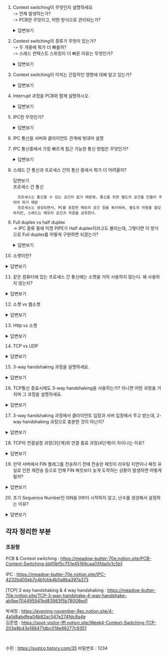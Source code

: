 
1. Context switching이 무엇인지 설명하세요 <br> 
    -> 언제 발생하는가? <br> 
    -> PCB란 무엇이고, 어떤 방식으로 관리되는가?

   <details>
       <summary>답변보기</summary>
       Q) Context switching이 무엇인지 설명하세요 
       <br>
       A) CPU가 이전의 프로세스 상태를 PCB에 보관하고, 또 다른 프로세스의 정보를 PCB에 읽어 레지스터에 적재하는 과정
       <br>
       <br>
       Q) 언제 발생하는가?
       <br>
       A) 주어진 time slice를 다 사용했거나, IO 작업을 해야하거나, 다른 리소스를 기다려야 하거나
       <br>
       <br>
       Q) PCB란 무엇이고, 어떤 방식으로 관리가 되는가?
       <br>
       A) 프로세스 메타데이터들을 저장해 놓는 곳, 한 PCB 안에는 한 프로세스의 정보가 담김. Linked list 방식으로 관리
   </details>

2. Context switching의 종류가 무엇이 있는가? <br>
   -> 두 개중에 뭐가 더 빠를까? <br>
   -> 스레드 컨텍스트 스위칭이 더 빠른 이유는 무엇인가?

   <details>
       <summary>답변보기</summary>
        Q) Context switching의 종류가 무엇이 있는가? 
       <br>
       A) 스레드 컨텍스트 스위칭, 프로세스 컨텍스트 스위칭
       <br>
       <br>
       Q) 스레드 컨텍스트 스위칭이 더 빠른 이유는?
       <br>
       A1) 쓰레드는 공유하는 영역이 많기 때문에 컨텍스트 스위칭이 빠르다. <br>
       A2) 프로세스 컨텍스트 스위칭이 일어났을 경우, 공유하는 데이터가 없으므로 캐쉬가 지금껏 쌓아 놓은 데이터들이 무너지고 새로 캐쉬정보를 쌓아야 한다. 이것이 프로세스 컨텍스트 스위칭에 부담이 되는 요소이다. <br> 반면, 쓰레드라면 저장된 캐쉬 데이터는 쓰레드가 바뀌어도 공유하는 데이터가 있으므로 의미있다. 그러므로 컨텍스트 스위칭이 빠른 것이다.
   </details>

3. Context switching이 미치는 간접적인 영향에 대해 알고 있는가?
   <details>
       <summary>답변보기</summary>
       캐시 오염 <br>
   
       <https://youtu.be/Xh9Nt7y07FE>
   
   </details>
   
4. Interrupt 과정을 PCB와 함께 설명하시오.

   <details>
       <summary>답변보기</summary>
      1. 입출력 장치는 CPU에 인터럽트 요청 신호를 보낸다. <br>
      2. CPU는 실행 사이클이 끝나고 명령어를 인출하기 전 항상 인터럽트 여부를 확인한다. <br>
      3. CPU는 인터럽트 요청을 확인하고 인터럽트 플래그를 통해 현재 인터럽트를 받아들일 수 있는지 여부를 확인한다. <br>
      4. 인터럽트를 받아들일 수 있다면 CPU는 지금까지의 작업을 PCB에 백업한다. <br>
      5. CPU는 인터럽트 벡터를 참조하여 인터럽트 서비스 루틴을 실행한다. <br>
      6. 인터럽트 서비스 루틴 실행이 끝나면 4번에서 백업해 둔 작업을 복구하여 실행을 재개한다.
   </details>

5. IPC란 무엇인가? 

   <details>
       <summary>답변보기</summary>
       프로세스의 통신을 위한 것
   </details>

6. IPC 통신을 서버와 클라이언트 관계에 빗대어 설명




7. IPC 통신중에서 가장 빠르게 접근 가능한 통신 방법은 무엇인가?

   <details>
       <summary>답변보기</summary>
         공뮤 메모리 방식. 중개자 없이 곧바로 메모리에 접근할 수 있기 때문에 가장 빠르다.
   </details>


8. 스레드 간 통신과 프로세스 간의 통신 중에서 뭐가 더 어려울끼?

    <detail>
       <summary>답변보기</summary>
         프로세스 간 통신

         프로세스는 통신할 수 있는 공간이 없기 때문에, 통신을 위한 별도의 공간을 만들어 주어야 하기 때문
         프로세스는 생성되면서, PC를 포함한 메모리 공간 등을 복사하여, 별도의 자원을 할당하지만, 스레드는 메모리 공간과 자원을 공유한다.
    </detail>


9. Full duplex vs half duplex <br>
   -> IPC 종류 중에 익명 PIPE가 Half duplex이라고도 불리는데, 그렇다면 이 방식으로 Full duplex를 어떻게 구현하면 되겠는가?

   <details>
       <summary>답변보기</summary>
       Q) Full duplex vs Half duplex <br>
       A) Full duplex는 전이중 통신, Half duplex는 반이중 통신
       <br>
       <br>
       Q) IPC 종류 중에 익명 PIPE가 반이중 통신이라고도 불리는데, 그렇다면 이방식으로 Full duplex를 어떻게 구현하면 되겠는가? <br>
       A) 2개의 파이프를 구성하여 구현한다.
   </details>

10. 소켓이란?

   <details>
       <summary>답변보기</summary>
       소켓은 두 응용 프로그램을 연결하는데 사용된다. 연결의 끝점을 소켓이라고 한다.
   </details>


11. 같은 컴퓨터에 있는 프로세스 간 통신에는 소켓을 거의 사용하지 않는다. 왜 사용하지 않는지?

   <details>
       <summary>답변보기</summary>
       소켓을 사용하려면 많은 전처리를 해야하기 때문에 다른 프로세스 간 통신방법보다 느리다.
   </details>


12. 소켓 vs 웹소켓

   <details>
       <summary>답변보기</summary>
       웹 소켓은 TCP 소켓과 구분되는 것이 아니라 소켓의 추상화된 형태이다.
      https://gusrb3164.github.io/web/2021/10/28/websocket-socket/
   </details>

13. Http vs 소켓

   <details>
       <summary>답변보기</summary>
       Http : 단방향 통신
       <br>
       Socket : 양방향 통신. Server와 Client가 특정 Port를 통해 연결을 유지하고 있어 실시간으로 양방향 통신을 할 수 있는 방식
   </details>


14. TCP vs UDP

   <details>
       <summary>답변보기</summary>
       - TCP <br>
       연결형 서비스로 3-way handshaking 과정을 통해 연결을 설정하기 때문에 높은 신뢰성을 보장하지만, 속도가 비교적 느리다는 단점이 있다.
      <br>
      - UDP <br>
      비연결형 서비스로 3-way handshaking을 사용하지 않기 때문에 신뢰성이 떨어지는 단점이 있지만, 데이터 수신 여부를 확인하지 않기 때문에 속도가 빠르다는 장점이 있다.
   </details>

15. 3-way handshaking 과정을 설명하세요.

   <details>
       <summary>답변보기</summary>
       1. 클라이언트가 서버에게 SYN 패킷을 보냄 <br>
      2. 서버가 SYN을 받고, 클라이언트로 받았다는 신호인 ACK와 SYN 패킷을 보냄 <br>
      3. 클라이언트는 서버의 응답은 ACK와 SYN 패킷을 받고, ACK를 서버로 보냄
   </details>   

16. TCP통신 종료시에도 3-way handshaking을 사용하는가? 아니면 어떤 과정을 거치며 그 과정을 설명하세요.

   <details>
       <summary>답변보기</summary>
       4-way handshaking을 사용한다. 4-way handshaking은 다음 과정을 거친다. <br><br>
      1. 클라이언트는 서버에게 연결을 종료한다는 FIN 플래그를 보낸다. <br>
      2. 서버는 FIN을 받고, 확인했다는 ACK를 클라이언트에게 보낸다. (이때 모든 데이터를 보내기 위해 CLOSE_WAIT 상태가 된다)<br>
      3. 데이터를 모두 보냈다면, 연결이 종료되었다는 FIN 플래그를 클라이언트에게 보낸다.<br>
      4. 클라이언트는 FIN을 받고, 확인했다는 ACK를 서버에게 보낸다. (아직 서버로부터 받지 못한 데이터가 있을 수 있으므로 TIME_WAIT을 통해 기다린다.)
   </details>


17. 3-way handshaking 과정에서 클라이언트 입장과 서버 입장에서 주고 받는데, 2-way handshaking 과정으로 충분한 것이 아닌지?

   <details>
       <summary>답변보기</summary>

       두 번의 전송으로 연결이 완료된 것 같지만, 이 과정은 클라이언트 입장에서 서버에게 패킷을 보내고 받을 수 있다는 확인밖에 할 수 없다.
       서버 입장에서는 클라이언트에게 패킷을 전송한 것이 잘 도착했는 지 알 수 없기 때문에 3-way handshaking 과정이 필요하다.
       서버도 클라이언트에게 SYN을 보내고, ACK를 받음으로써 완벽한 연결의 확인을 하는 과정이 있어야 한다. 

   </details>

18. TCP의 연결설정 과정(3단계)와 연결 종료 과정(4단계)이 차이나는 이유?

   <details>
       <summary>답변보기</summary>

       Client가 데이터 전송을 마쳤다고 하더라도 서버는 아직 보낼 데이터가 남아있을 수 있기 때문에 일단 FIN에 대한 ACK만 보내고, 데이터를 모두 전송한 후에 자신도 FIN에 대한 메시지를 보내기 때문이다.

   </details>

19. 만약 서버에서 FIN 플래그를 전송하기 전에 전송한 패킷이 라우팅 지연이나 패킷 유실로 인한 재전송 등으로 인해 FIN 패킷보다 늦게 도착하는 상황이 발생하면 어떻게 될까?

   <details>
       <summary>답변보기</summary>

       이런 현상에 대비하여, 클라이언트는 서버로부터 FIN 플래그를 수신하더라도 일정 시간(DEFAULT 240sec)동안 세션을 남겨두고 잉여 패킷을 기다리는 과정을 거친다
       (TIME_WAIT 과정)
   </details>

20. 초기 Sequence Number인 ISN을 0부터 시작하지 않고, 난수를 생성해서 설정하는 이유?

   <details>
       <summary>답변보기</summary>

       Connection을 맺을 때 사용하는 포트(Port)는 유한 범위 내에서 사용하고, 시간이 지남에 따라 재사용된다.
       따라서 두 통신 호스트가 과거에 사용된 포트 번호 쌍을 사용하는 가능성이 존재한다.
       서버 측에서는 패킷의 SYN을 보고, 패킷을 구분ㅅ하게 되는데, 난수가 아닌 순차적인 Number가 전송된다면, 이전의 Connection으로부터 오는 패킷으로 인식할 수 있다.
       이런 문제가 발생할 가능성을 줄이기 위해서 난수로 ISN을 설정한다.
   </details>



## 각자 정리한 부분

### 조원형

PCB & Context switching : https://meadow-butter-70e.notion.site/PCB-Context-Switching-bbf0bf5c751e45169caa03fda0c1c5b1
<br><br>
IPC : https://meadow-butter-70e.notion.site/IPC-4232bd00eb7c4b1cbb4b0a8ba397a373
<br><br>
[TCP] 3 way handshaking & 4 way handshaking : https://meadow-butter-70e.notion.site/TCP-3-way-handshake-4-way-handshake-ab9ae704495941bd83983f5b78008ed1


박세정 : https://evening-november-9ec.notion.site/4-4a1d8abdfea04b82ac547e274fdc8a4e
<br>
김준엽 : https://spot-visitor-fff.notion.site/Week4-Context-Switching-TCP-203e8b43e188471dbc018e86277c9351

<br>

수민 : https://sustco.tistory.com/35 비밀번호 : 1234
